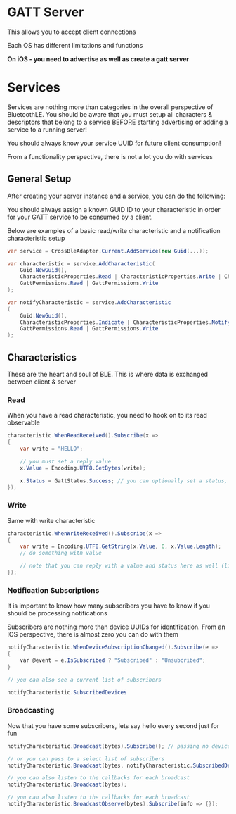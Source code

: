 # GATT Server

This allows you to accept client connections

Each OS has different limitations and functions

**On iOS - you need to advertise as well as create a gatt server**

# Services

Services are nothing more than categories in the overall perspective of BluetoothLE.  You should be aware that
you must setup all characters & descriptors that belong to a service BEFORE starting advertising or adding a service
to a running server!

You should always know your service UUID for future client consumption!

From a functionality perspective, there is not a lot you do with services

## General Setup

After creating your server instance and a service, you can do the following:

You should always assign a known GUID ID to your characteristic in order for your GATT service to be consumed by a client.

Below are examples of a basic read/write characteristic and a notification characteristic setup

```csharp
var service = CrossBleAdapter.Current.AddService(new Guid(...));

var characteristic = service.AddCharacteristic(
    Guid.NewGuid(),
    CharacteristicProperties.Read | CharacteristicProperties.Write | CharacteristicProperties.WriteWithoutResponse,
    GattPermissions.Read | GattPermissions.Write
);

var notifyCharacteristic = service.AddCharacteristic
(
    Guid.NewGuid(),
    CharacteristicProperties.Indicate | CharacteristicProperties.Notify,
    GattPermissions.Read | GattPermissions.Write
);

```

## Characteristics

These are the heart and soul of BLE.  This is where data is exchanged between client & server


### Read

When you have a read characteristic, you need to hook on to its read observable

```csharp
characteristic.WhenReadReceived().Subscribe(x =>
{
    var write = "HELLO";

    // you must set a reply value
    x.Value = Encoding.UTF8.GetBytes(write);

    x.Status = GattStatus.Success; // you can optionally set a status, but it defaults to Success
});
```

### Write

Same with write characteristic

```csharp
characteristic.WhenWriteReceived().Subscribe(x =>
{
    var write = Encoding.UTF8.GetString(x.Value, 0, x.Value.Length);
    // do something with value

    // note that you can reply with a value and status here as well (like a read)
});
```

### Notification Subscriptions

It is important to know how many subscribers you have to know if you should be processing notifications 

Subscribers are nothing more than device UUIDs for identification.  From an IOS perspective, there is almost zero you can do with them

```csharp
notifyCharacteristic.WhenDeviceSubscriptionChanged().Subscribe(e =>
{
    var @event = e.IsSubscribed ? "Subscribed" : "Unsubcribed";
}

// you can also see a current list of subscribers

notifyCharacteristic.SubscribedDevices
```

### Broadcasting

Now that you have some subscribers, lets say hello every second just for fun
```csharp
notifyCharacteristic.Broadcast(bytes).Subscribe(); // passing no devices will cause a mass broadcast

// or you can pass to a select list of subscribers
notifyCharacteristic.Broadcast(bytes, notifyCharacteristic.SubscribedDevices.First());

// you can also listen to the callbacks for each broadcast
notifyCharacteristic.Broadcast(bytes);

// you can also listen to the callbacks for each broadcast
notifyCharacteristic.BroadcastObserve(bytes).Subscribe(info => {});
```